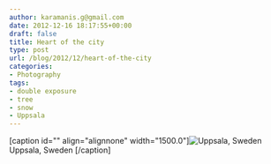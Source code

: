 ```yaml
---
author: karamanis.g@gmail.com
date: 2012-12-16 18:17:55+00:00
draft: false
title: Heart of the city
type: post
url: /blog/2012/12/heart-of-the-city
categories:
- Photography
tags:
- double exposure
- tree
- snow
- Uppsala
---
```


[caption id="" align="alignnone" width="1500.0"]![ Uppsala, Sweden   ](/images/2012-12-16-201212heart-of-the-city/20121214-R0012579.jpg)
 Uppsala, Sweden   [/caption]
